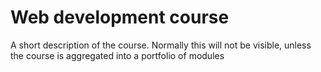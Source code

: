 # Web development course

A short description of the course. Normally this will not be visible, unless the course is aggregated into a portfolio of modules
